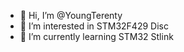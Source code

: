 - 👋 Hi, I’m @YoungTerenty
- 👀 I’m interested in STM32F429 Disc
- 🌱 I’m currently learning STM32 Stlink

<!---
YoungTerenty/YoungTerenty is a ✨ special ✨ repository because its `README.md` (this file) appears on your GitHub profile.
You can click the Preview link to take a look at your changes.
--->
